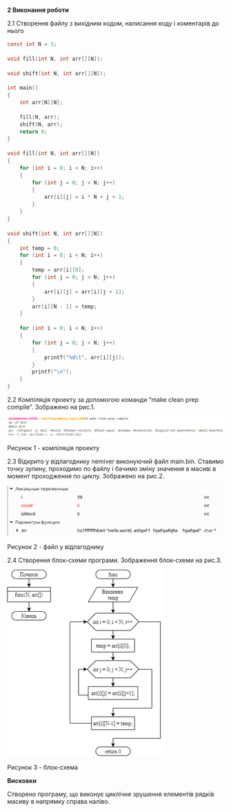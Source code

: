 **2 Виконання роботи**

2.1 Створення файлу з вихідним кодом, написання коду і коментарів до нього

```C
const int N = 3;

void fill(int N, int arr[][N]);

void shift(int N, int arr[][N]);

int main()
{
    int arr[N][N];

    fill(N, arr);
    shift(N, arr);
    return 0;
}

void fill(int N, int arr[][N])
{
    for (int i = 0; i < N; i++)
    {
        for (int j = 0; j < N; j++)
        {
            arr[i][j] = i * N + j + 1;
        }
    }
}

void shift(int N, int arr[][N])
{
    int temp = 0;
    for (int i = 0; i < N; i++)
    {
        temp = arr[i][0];
        for (int j = 0; j < N; j++)
        {
            arr[i][j] = arr[i][j + 1];
        }
        arr[i][N - 1] = temp;
    }

    for (int i = 0; i < N; i++)
    {
        for (int j = 0; j < N; j++)
        {
            printf("%d\t", arr[i][j]);
        }
        printf("\n");
    }
}
```

2.2 Компіляція проекту за допомогою команди “make clean prep compile”. Зображено на рис.1.

![](./assets/image1.png)

Рисунок 1 - компіляція проекту

2.3 Відкрито у відлагоднику nemiver виконуючий файл main.bin. Ставимо точку зупину, проходимо по файлу і бачимо зміну значення в масиві в момент проходження по циклу. Зображено на рис.2.

![](./assets/image2.png)

Рисунок 2 - файл у відлагоднику

2.4 Створення блок-схеми програми. Зображення блок-схеми на рис.3.

![](../../doc/assets/6_5.png)

Рисунок 3 - блок-схема

**Висковки**

Створено програму, що виконує циклічне зрушення елементів рядків масиву в напрямку справа наліво.